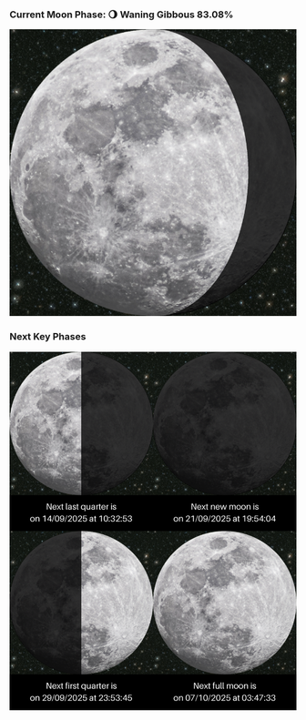 ### Current Moon Phase: 🌖 Waning Gibbous 83.08%
![Moon Phase](moonphase.png)
### Next Key Phases
![Gallery](gallery.png)